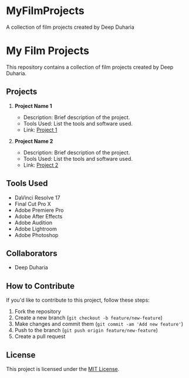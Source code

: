 # MyFilmProjects
A collection of film projects created by Deep Duharia
# My Film Projects

This repository contains a collection of film projects created by Deep Duharia.

## Projects

1. **Project Name 1**
   - Description: Brief description of the project.
   - Tools Used: List the tools and software used.
   - Link: [Project 1](#)

2. **Project Name 2**
   - Description: Brief description of the project.
   - Tools Used: List the tools and software used.
   - Link: [Project 2](#)

## Tools Used

- DaVinci Resolve 17
- Final Cut Pro X
- Adobe Premiere Pro
- Adobe After Effects
- Adobe Audition
- Adobe Lightroom
- Adobe Photoshop

## Collaborators

- Deep Duharia

## How to Contribute

If you'd like to contribute to this project, follow these steps:
1. Fork the repository
2. Create a new branch (`git checkout -b feature/new-feature`)
3. Make changes and commit them (`git commit -am 'Add new feature'`)
4. Push to the branch (`git push origin feature/new-feature`)
5. Create a pull request

## License

This project is licensed under the [MIT License](LICENSE).
